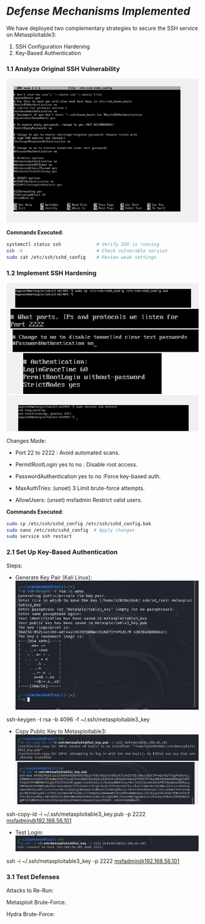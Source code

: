 # *Defense Mechanisms Implemented*

We have deployed two complementary strategies to secure the SSH service on Metasploitable3:


1. SSH Configuration Hardening
2. Key-Based Authentication



### **1.1 Analyze Original SSH Vulnerability**  


![](./7.png)

**Commands Executed**:  
```bash
systemctl status ssh             # Verify SSH is running  
ssh -V                           # Check vulnerable version  
sudo cat /etc/ssh/sshd_config    # Review weak settings
```


### **1.2 Implement SSH Hardening**


![](./1.png)
![](./2.png)
![](./3.png)
![](./4.png)
![](./8.png)

Changes Made:

- Port	22 to 2222 : Avoid automated scans. 

- PermitRootLogin	yes	to no : Disable root access. 

- PasswordAuthentication	yes	to no :Force key-based auth. 

- MaxAuthTries:	(unset)	3	Limit brute-force attempts. 

- AllowUsers:	(unset)	msfadmin	Restrict valid users.

**Commands Executed**: 

```bash
sudo cp /etc/ssh/sshd_config /etc/ssh/sshd_config.bak  
sudo nano /etc/ssh/sshd_config  # Apply changes  
sudo service ssh restart
```


### **2.1 Set Up Key-Based Authentication**

Steps:

- Generate Key Pair (Kali Linux):
  ![](./5.png)


ssh-keygen -t rsa -b 4096 -f ~/.ssh/metasploitable3_key  

- Copy Public Key to Metasploitable3:
  ![](./9.png)
  ![](./10.png)


ssh-copy-id -i ~/.ssh/metasploitable3_key.pub -p 2222 msfadmin@192.168.56.101  

- Test Login:
  ![](./11.png)


ssh -i ~/.ssh/metasploitable3_key -p 2222 msfadmin@192.168.56.101  



### 3.1 Test Defenses

Attacks to Re-Run:

Metasploit Brute-Force:



Hydra Brute-Force:

